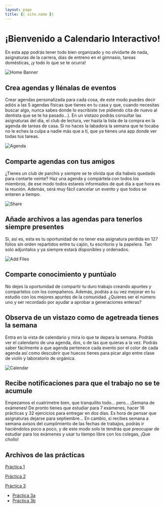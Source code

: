 ```yaml
---
layout: page
title: {{ site.name }}
---
```


# ¡Bienvenido a Calendario Interactivo!

En esta app podrás tener todo bien organizado y no olvidarte de nada, asignaturas de la carrera, días de entreno en el gimnasio, tareas domésticas, ¡y todo lo que se te ocurra!

![Home Banner](./img/home-banner.png)

## Crea agendas y llénalas de eventos
Crear agendas personalizada para cada cosa, de este modo puedes decir adiós a las 5 agendas físicas que tienes en tu casa y que, cuando necesitas buscar algo, nunca sabes donde lo escribiste (ve pidiendo cita de nuevo al dentista que se te ha pasado...). En un vistazo podrás consultar las asignaturas del día, el club de lectura, ver hasta la lista de la compra en la agenda de tareas de casa. Si no haces la labadora la semana que te tocaba no le eches la culpa a nadie más que a tí, que ya tienes una app donde ver todas tus tareas.

![Agenda](./img/agenda.png)

## Comparte agendas con tus amigos
¿Tienes un club de parchís y siempre se te olvida que día habeís quedado para contarte veinte? Haz una agenda y compártela con todos los miembros, de ese modo todos estareis informados de qué día a que hora es la reunión. Además, será muy fácil cancelar un evento y que todos se enteren a tiempo.

![Share](./img/share.png)

## Añade archivos a las agendas para tenerlos siempre presentes 
Si, así es, esta es tu oportunidad de no tener esa asignatura perdida en 127 folios sin orden repartidos entre tu cajón, tu escritorio y la papelera. Tan solo adjuntalos y ya siempre estará disponibles y ordenados. 

![Add Files](./img/add-apuntes.png)

## Comparte conocimiento y puntúalo
No dejes la oportunidad de compartir tu duro trabajo creando apuntes y compartelos con los compañeros. Además, podrás a su vez mejorar en tu estudio con los mejores apuntes de la comunidad. ¿Quieres ser el número uno y ser recordado por ayudar a aprobar a generaciones enteras?

## Observa de un vistazo como de agetreada tienes la semana
Entra en la vista de calendario y mira lo que te depara la semana. Podrás ver el calendario de una agenda, dos, o de las que quieras a la vez. Podrás saber fácilmente a que agenda pertenece cada evento por el color de cada agenda así como descubrir que huecos tienes para picar algo entre clase de violín y laboratorio de orgánica.

![Calendar](./img/calendar.png)

## Recibe notificaciones para que el trabajo no se te acumule
Empezamos el cuatrimetre bien, que tranquilito todo... pero... ¡Semana de exámenes! De pronto tienes que estudiar para 7 exámenes, hacer 16 prácticas y 32 ejercicios para entregar en dos días. Es hora de pensar que asignaturas dejarse para septiembre... En cambio, si recibes semana a semana avisos del cumplimiento de las fechas de trabajos, podrás ir haciéndolos poco a poco, y de este modo solo te tendrás que preocupar de estudiar para los exámenes y usar tu tiempo libre con los colegas, ¡Que chollo!


## Archivos de las prácticas

[Práctica 1](./Practicas/Practica1)

[Práctica 2](./Practicas/Practica2)

[Práctica 3](./Practicas/Practica3)

- [Práctica 3a](./Practicas/Practica3/Practica3a)
- [Práctica 3b](./Practicas/Practica3/Practica3b)
